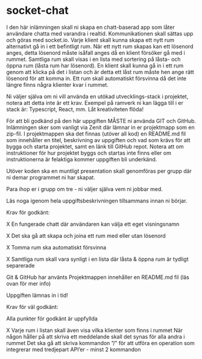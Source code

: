 # socket-chat

I den här inlämningen skall ni skapa en chatt-baserad app som låter användare chatta med varandra i realtid. Kommunikationen skall sättas upp och göras med socket.io. Varje klient skall kunna skapa ett nytt rum alternativt gå in i ett befintligt rum. När ett nytt rum skapas kan ett lösenord anges, detta lösenord måste isåfall anges då en klient försöker gå med i rummet. Samtliga rum skall visas i en lista med sortering på låsta- och öppna rum (låsta rum har lösenord). En klient skall kunna gå in i ett rum genom att klicka på det i listan och är detta ett låst rum måste hen ange rätt lösenord för att komma in. Ett rum skall automatiskt försvinna då det inte längre finns några klienter kvar i rummet.

Ni väljer själva om ni vill använda en utökad utvecklings-stack i projektet, notera att detta inte är ett krav. Exempel på ramverk ni kan lägga till i er stack är: Typescript, React, mm. Låt kreativiteten flöda!

För att bli godkänd på den här uppgiften MÅSTE ni använda GIT och GitHub. Inlämningen sker som vanligt via Zenit där lämnar in er projektmapp som en zip-fil. I projektmappen ska det finnas (utöver all kod) en README.md fil som innehåller en titel, beskrivning av uppgiften och vad som krävs för att bygga och starta projektet, samt en länk till GitHub repot. Notera att om instruktioner för hur projektet byggs och startas inte finns eller om instruktionerna är felaktiga kommer uppgiften bli underkänd.

Utöver koden ska en muntligt presentation skall genomföras per grupp där ni demar programmet ni har skapat.

Para ihop er i grupp om tre - ni väljer själva vem ni jobbar med.

Läs noga igenom hela uppgiftsbeskrivningen tillsammans innan ni börjar.

Krav för godkänt:

X   En fungerade chatt där användaren kan välja ett eget visningsnamn

X   Det ska gå att skapa och joina ett rum med eller utan lösenord

X   Tomma rum ska automatiskt försvinna

X   Samtliga rum skall vara synligt i en lista där låsta & öppna rum är tydligt separerade

Git & GitHub har använts
Projektmappen innehåller en README.md fil (läs ovan för mer info)

Uppgiften lämnas in i tid!

Krav för väl godkänt:

Alla punkter för godkänt är uppfyllda

X   Varje rum i listan skall även visa vilka klienter som finns i rummet
När någon håller på att skriva ett meddelande skall det synas för alla andra i rummet
Det ska gå att skriva kommandon ”/” för att utföra en operation som integrerar med tredjepart API’er - minst 2 kommandon
